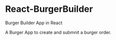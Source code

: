 # React-BurgerBuilder
Burger Builder App in React

A Burger App to create and submnit a burger order.

